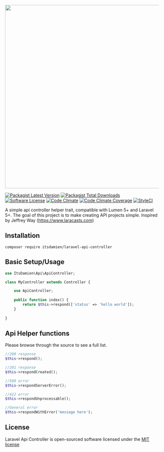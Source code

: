 <p align="center"><img src="https://www.dropbox.com/s/7ryp106t5nq7ito/laravel-api-controller.png?raw=1" width="600"></p>

[![Packagist Latest Version][ico-version]][link-packagist]
[![Packagist Total Downloads][ico-downloads]][link-downloads]
[![Software License][ico-license]](LICENSE.md)
[![Code Climate][ico-codeclimate]][link-codeclimate]
[![Code Climate Coverage][ico-coverage]][link-codeclimate]
[![StyleCI][ico-styleci]][link-styleci]

A simple api controller helper trait, compatible with Lumen 5+ and Laravel 5+. The goal of this project is to make creating API projects simple. Inspired by Jeffrey Way (https://www.laracasts.com)

## Installation
```composer require itsdamien/laravel-api-controller```

## Basic Setup/Usage
```php
use ItsDamien\Api\ApiController;

class MyController extends Controller {

    use ApiController;
    
    public function index() {
        return $this->respond(['status' => 'hello world']);
    }
    
}
```

## Api Helper functions
Please browse through the source to see a full list.
```php
//200 response
$this->respond();

//201 response
$this->respondCreated();

//500 error
$this->respondServerError();

//422 error
$this->respondUnprocessable();

//General error
$this->respondWithError('message here');
```

## License

Laravel Api Controller is open-sourced software licensed under the [MIT license](http://opensource.org/licenses/MIT)

[ico-version]: https://img.shields.io/packagist/v/itsdamien/laravel-api-controller.svg
[ico-downloads]: https://img.shields.io/packagist/dt/itsdamien/laravel-api-controller.svg
[ico-license]: https://img.shields.io/packagist/l/itsdamien/laravel-api-controller.svg
[ico-codeclimate]: https://codeclimate.com/repos/58b754014e1b4002920000a9/badges/14e4a50b989e2a51458d/gpa.svg
[ico-coverage]: https://codeclimate.com/repos/58b754014e1b4002920000a9/badges/14e4a50b989e2a51458d/coverage.svg
[ico-styleci]: https://styleci.io/repos/83411217/shield?branch=master&style=flat

[link-packagist]: https://packagist.org/packages/itsdamien/laravel-api-controller
[link-downloads]: https://packagist.org/packages/itsdamien/laravel-api-controller
[link-codeclimate]: https://codeclimate.com/repos/58b754014e1b4002920000a9/feed
[link-styleci]: https://styleci.io/repos/83411217
